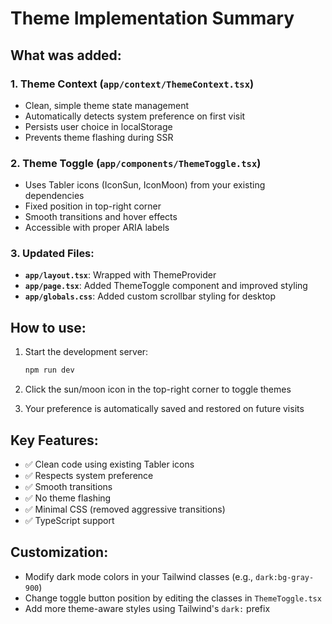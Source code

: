 # Theme Implementation Summary

## What was added:

### 1. Theme Context (`app/context/ThemeContext.tsx`)
- Clean, simple theme state management
- Automatically detects system preference on first visit
- Persists user choice in localStorage
- Prevents theme flashing during SSR

### 2. Theme Toggle (`app/components/ThemeToggle.tsx`)
- Uses Tabler icons (IconSun, IconMoon) from your existing dependencies
- Fixed position in top-right corner
- Smooth transitions and hover effects
- Accessible with proper ARIA labels

### 3. Updated Files:
- **`app/layout.tsx`**: Wrapped with ThemeProvider
- **`app/page.tsx`**: Added ThemeToggle component and improved styling
- **`app/globals.css`**: Added custom scrollbar styling for desktop

## How to use:

1. Start the development server:
   ```bash
   npm run dev
   ```

2. Click the sun/moon icon in the top-right corner to toggle themes

3. Your preference is automatically saved and restored on future visits

## Key Features:
- ✅ Clean code using existing Tabler icons
- ✅ Respects system preference
- ✅ Smooth transitions
- ✅ No theme flashing
- ✅ Minimal CSS (removed aggressive transitions)
- ✅ TypeScript support

## Customization:
- Modify dark mode colors in your Tailwind classes (e.g., `dark:bg-gray-900`)
- Change toggle button position by editing the classes in `ThemeToggle.tsx`
- Add more theme-aware styles using Tailwind's `dark:` prefix